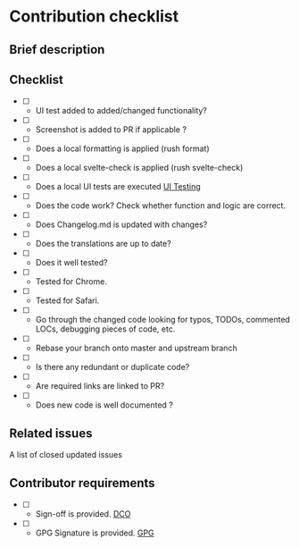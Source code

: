 # Contribution checklist

## Brief description

## Checklist

* [ ] - UI test added to added/changed functionality?
* [ ] - Screenshot is added to PR if applicable ?
* [ ] - Does a local formatting is applied (rush format)
* [ ] - Does a local svelte-check is applied (rush svelte-check)
* [ ] - Does a local UI tests are executed [UI Testing](../tests/readme.md)
* [ ] - Does the code work? Check whether function and logic are correct.
* [ ] - Does Changelog.md is updated with changes?
* [ ] - Does the translations are up to date?
* [ ] - Does it well tested?
* [ ] - Tested for Chrome.
* [ ] - Tested for Safari.
* [ ] - Go through the changed code looking for typos, TODOs, commented LOCs, debugging pieces of code, etc.
* [ ] - Rebase your branch onto master and upstream branch
* [ ] - Is there any redundant or duplicate code?
* [ ] - Are required links are linked to PR?
* [ ] - Does new code is well documented ?

## Related issues

A list of closed updated issues

## Contributor requirements

* [ ] - Sign-off is provided. [DCO](https://github.com/apps/dco)
* [ ] - GPG Signature is provided. [GPG](https://docs.github.com/en/authentication/managing-commit-signature-verification/signing-commits)
